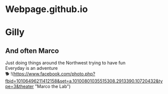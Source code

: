 # Webpage.github.io
# Gilly
## And often Marco
Just doing things around the Northwest trying to have fun  
Everyday is an adventure  
:dog2:
!(https://www.facebook.com/photo.php?fbid=10106496211412158&set=a.10100801035515308.2913390.10720432&type=3&theater "Marco the Lab")
